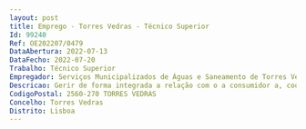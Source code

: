 ```yaml
--- 
layout: post
title: Emprego - Torres Vedras - Técnico Superior
Id: 99240
Ref: OE202207/0479
DataAbertura: 2022-07-13
DataFecho: 2022-07-20
Trabalho: Técnico Superior
Empregador: Serviços Municipalizados de Águas e Saneamento de Torres Vedras
Descricao: Gerir de forma integrada a relação com o a consumidor a, coordenar e otimizar o processo de gestão comercial, informar os as clientes sobre todos os aspetos do serviço e da relação contratual, dar resposta atempada a todas as reclamações, definir os procedimentos, responsabilidades e indicadores para monitorização do processo, propor e implementar medidas de melhoria do serviço e da relação com o a cliente, assegurar a articulação com as restantes estruturas da organização, no âmbito das atribuições da Secção de Atendimento e Gestão de Clientes destes SMAS.
CodigoPostal: 2560-270 TORRES VEDRAS
Concelho: Torres Vedras
Distrito: Lisboa
--- 
```

